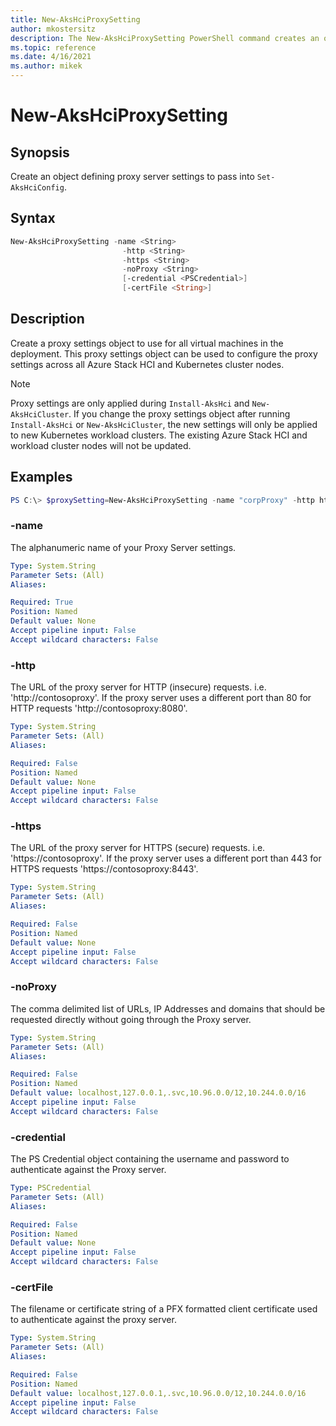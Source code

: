 ```yaml
---
title: New-AksHciProxySetting
author: mkostersitz
description: The New-AksHciProxySetting PowerShell command creates an object for a new proxy configuration.
ms.topic: reference
ms.date: 4/16/2021
ms.author: mikek
---
```


# New-AksHciProxySetting

## Synopsis
Create an object defining proxy server settings to pass into `Set-AksHciConfig`.

## Syntax
```powershell
New-AksHciProxySetting -name <String>
                         -http <String>
                         -https <String>
                         -noProxy <String>
                         [-credential <PSCredential>]
                         [-certFile <String>]
```

## Description
Create a proxy settings object to use for all virtual machines in the deployment. This proxy settings object can be used to configure the proxy settings across all Azure Stack HCI and Kubernetes cluster nodes.

> [!Note]
> Proxy settings are only applied during `Install-AksHci` and `New-AksHciCluster`. If you change the proxy settings object after running `Install-AksHci` or `New-AksHciCluster`, the new settings will only be applied to new Kubernetes workload clusters. The existing Azure Stack HCI and workload cluster nodes will not be updated.

## Examples

```powershell
PS C:\> $proxySetting=New-AksHciProxySetting -name "corpProxy" -http http://contosoproxy:8080 -https https://contosoproxy:8443 -noProxy localhost,127.0.0.1,.svc,10.96.0.0/12,10.244.0.0/16 -credential $proxyCredential
```

### -name

The alphanumeric name of your Proxy Server settings.

```yaml
Type: System.String
Parameter Sets: (All)
Aliases:

Required: True
Position: Named
Default value: None
Accept pipeline input: False
Accept wildcard characters: False
```

### -http

The URL of the proxy server for HTTP (insecure) requests. i.e. 'http://contosoproxy'.
If the proxy server uses a different port than 80 for HTTP requests 'http://contosoproxy:8080'.

```yaml
Type: System.String
Parameter Sets: (All)
Aliases:

Required: False
Position: Named
Default value: None
Accept pipeline input: False
Accept wildcard characters: False
```

### -https

The URL of the proxy server for HTTPS (secure) requests. i.e. 'https://contosoproxy'.
If the proxy server uses a different port than 443 for HTTPS requests 'https://contosoproxy:8443'.

```yaml
Type: System.String
Parameter Sets: (All)
Aliases:

Required: False
Position: Named
Default value: None
Accept pipeline input: False
Accept wildcard characters: False
```

### -noProxy

The comma delimited list of URLs, IP Addresses and domains that should be requested directly without going through the Proxy server.

```yaml
Type: System.String
Parameter Sets: (All)
Aliases:

Required: False
Position: Named
Default value: localhost,127.0.0.1,.svc,10.96.0.0/12,10.244.0.0/16
Accept pipeline input: False
Accept wildcard characters: False
```

### -credential

The PS Credential object containing the username and password to authenticate against the Proxy server.

```yaml
Type: PSCredential
Parameter Sets: (All)
Aliases:

Required: False
Position: Named
Default value: None
Accept pipeline input: False
Accept wildcard characters: False
```

### -certFile

The filename or certificate string of a PFX formatted client certificate used to authenticate against the proxy server.

```yaml
Type: System.String
Parameter Sets: (All)
Aliases:

Required: False
Position: Named
Default value: localhost,127.0.0.1,.svc,10.96.0.0/12,10.244.0.0/16
Accept pipeline input: False
Accept wildcard characters: False
```
